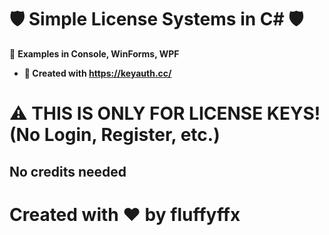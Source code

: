 # 🛡️ Simple License Systems in C# 🛡️

🚀 **Examples in Console, WinForms, WPF**

- **📝 Created with https://keyauth.cc/**

# ⚠️ THIS IS ONLY FOR **LICENSE KEYS**! (No Login, Register, etc.)

## No credits needed

# Created with ❤️ by fluffyffx


